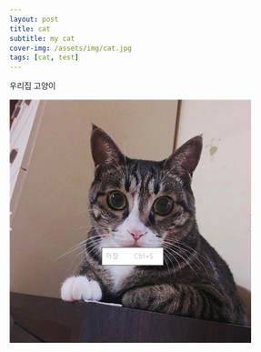 ```yaml
---
layout: post
title: cat
subtitle: my cat
cover-img: /assets/img/cat.jpg
tags: [cat, test]
---
```


우리집 고양이

![고양이](/assets/img/cat.jpg.png)
